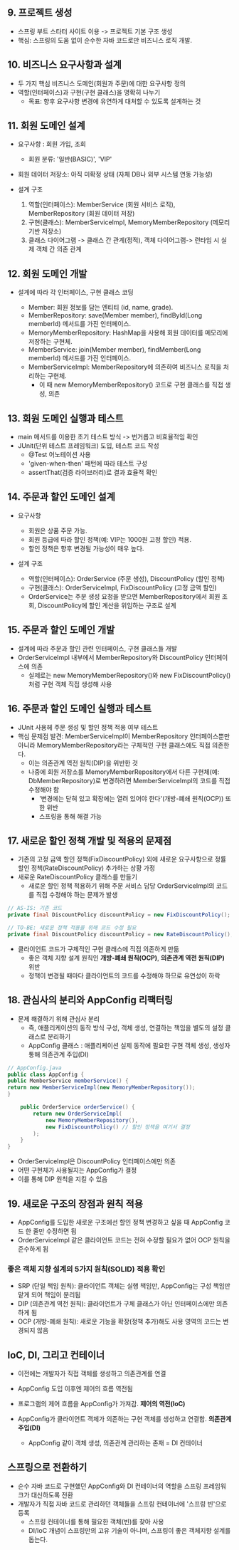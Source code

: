 ## 9. 프로젝트 생성
- 스프링 부트 스타터 사이트 이용 -> 프로젝트 기본 구조 생성
- 핵심: 스프링의 도움 없이 순수한 자바 코드로만 비즈니스 로직 개발.

## 10. 비즈니스 요구사항과 설계
- 두 가지 핵심 비즈니스 도메인(회원과 주문)에 대한 요구사항 정의
- 역할(인터페이스)과 구현(구현 클래스)을 명확히 나누기
  - 목표: 향후 요구사항 변경에 유연하게 대처할 수 있도록 설계하는 것

## 11. 회원 도메인 설계
- 요구사항 : 회원 가입, 조회
  - 회원 분류: '일반(BASIC)', 'VIP'
- 회원 데이터 저장소: 아직 미확정 상태 (자체 DB나 외부 시스템 연동 가능성)

- 설계 구조 
  1. 역할(인터페이스): MemberService (회원 서비스 로직), MemberRepository (회원 데이터 저장)
  2. 구현(클래스): MemberServiceImpl, MemoryMemberRepository (메모리 기반 저장소)
  3. 클래스 다이어그램 -> 클래스 간 관계(정적), 객체 다이어그램-> 런타임 시 실제 객체 간 의존 관계

## 12. 회원 도메인 개발
- 설계에 따라 각 인터페이스, 구현 클래스 코딩

  - Member: 회원 정보를 담는 엔티티 (id, name, grade). 
  - MemberRepository: save(Member member), findById(Long memberId) 메서드를 가진 인터페이스. 
  - MemoryMemberRepository: HashMap을 사용해 회원 데이터를 메모리에 저장하는 구현체. 
  - MemberService: join(Member member), findMember(Long memberId) 메서드를 가진 인터페이스. 
  - MemberServiceImpl: MemberRepository에 의존하여 비즈니스 로직을 처리하는 구현체. 
    - 이 때 new MemoryMemberRepository() 코드로 구현 클래스를 직접 생성, 의존

## 13. 회원 도메인 실행과 테스트
- main 메서드를 이용한 초기 테스트 방식 -> 번거롭고 비효율적임 확인
- JUnit(단위 테스트 프레임워크) 도입, 테스트 코드 작성
  - @Test 어노테이션 사용
  - 'given-when-then' 패턴에 따라 테스트 구성
  - assertThat(검증 라이브러리)로 결과 효율적 확인

## 14. 주문과 할인 도메인 설계
- 요구사항
  - 회원은 상품 주문 가능.
  - 회원 등급에 따라 할인 정책(예: VIP는 1000원 고정 할인) 적용.
  - 할인 정책은 향후 변경될 가능성이 매우 높다.

- 설계 구조
  - 역할(인터페이스): OrderService (주문 생성), DiscountPolicy (할인 정책)
  - 구현(클래스): OrderServiceImpl, FixDiscountPolicy (고정 금액 할인)
  - OrderService는 주문 생성 요청을 받으면 MemberRepository에서 회원 조회, DiscountPolicy에 할인 계산을 위임하는 구조로 설계

## 15. 주문과 할인 도메인 개발
- 설계에 따라 주문과 할인 관련 인터페이스, 구현 클래스들 개발
- OrderServiceImpl 내부에서 MemberRepository와 DiscountPolicy 인터페이스에 의존
  - 실제로는 new MemoryMemberRepository()와 new FixDiscountPolicy()처럼 구현 객체 직접 생성해 사용

## 16. 주문과 할인 도메인 실행과 테스트
- JUnit 사용헤 주문 생성 및 할인 정책 적용 여부 테스트
- 핵심 문제점 발견: MemberServiceImpl이 MemberRepository 인터페이스뿐만 아니라 MemoryMemberRepository라는 구체적인 구현 클래스에도 직접 의존한다. 
  -  이는 의존관계 역전 원칙(DIP)을 위반한 것
  - 나중에 회원 저장소를 MemoryMemberRepository에서 다른 구현체(예: DbMemberRepository)로 변경하려면 MemberServiceImpl의 코드를 직접 수정해야 함
    - '변경에는 닫혀 있고 확장에는 열려 있어야 한다'(개방-폐쇄 원칙(OCP)) 또한 위반 
    - 스프링을 통해 해결 가능

## 17. 새로운 할인 정책 개발 및 적용의 문제점
- 기존의 고정 금액 할인 정책(FixDiscountPolicy) 외에 새로운 요구사항으로 정률 할인 정책(RateDiscountPolicy) 추가하는 상황 가정
- 새로운 RateDiscountPolicy 클래스를 만들기
  - 새로운 할인 정책 적용하기 위해 주문 서비스 담당 OrderServiceImpl의 코드를 직접 수정해야 하는 문제가 발생

```java
// AS-IS: 기존 코드
private final DiscountPolicy discountPolicy = new FixDiscountPolicy();

// TO-BE: 새로운 정책 적용을 위해 코드 수정 필요
private final DiscountPolicy discountPolicy = new RateDiscountPolicy();
```
- 클라이언트 코드가 구체적인 구현 클래스에 직접 의존하게 만듦
  - 좋은 객체 지향 설계 원칙인 **개방-폐쇄 원칙(OCP)**, **의존관계 역전 원칙(DIP)** 위반 
  - 정책이 변경될 때마다 클라이언트의 코드를 수정해야 하므로 유연성이 하락

## 18. 관심사의 분리와 AppConfig 리팩터링
- 문제 해결하기 위해 관심사 분리
  - 즉, 애플리케이션의 동작 방식 구성, 객체 생성, 연결하는 책임을 별도의 설정 클래스로 분리하기 
  - AppConfig 클래스 : 애플리케이션 실제 동작에 필요한 구현 객체 생성, 생성자 통해 의존관계 주입(DI)

``` java
// AppConfig.java
public class AppConfig {
public MemberService memberService() {
return new MemberServiceImpl(new MemoryMemberRepository());
}

    public OrderService orderService() {
        return new OrderServiceImpl(
            new MemoryMemberRepository(),
            new FixDiscountPolicy() // 할인 정책을 여기서 결정
        );
    }
}
``` 
- OrderServiceImpl은 DiscountPolicy 인터페이스에만 의존
- 어떤 구현체가 사용될지는 AppConfig가 결정 
- 이를 통해 DIP 원칙을 지킬 수 있음

## 19. 새로운 구조의 장점과 원칙 적용
- AppConfig를 도입한 새로운 구조에선 할인 정책 변경하고 싶을 때 AppConfig 코드 한 줄만 수정하면 됨
- OrderServiceImpl 같은 클라이언트 코드는 전혀 수정할 필요가 없어 OCP 원칙을 준수하게 됨
### 좋은 객체 지향 설계의 5가지 원칙(SOLID) 적용 확인
- SRP (단일 책임 원칙): 클라이언트 객체는 실행 책임만, AppConfig는 구성 책임만 맡게 되어 책임이 분리됨
- DIP (의존관계 역전 원칙): 클라이언트가 구체 클래스가 아닌 인터페이스에만 의존하게 됨
- OCP (개방-폐쇄 원칙): 새로운 기능을 확장(정책 추가)해도 사용 영역의 코드는 변경되지 않음

## IoC, DI, 그리고 컨테이너
- 이전에는 개발자가 직접 객체를 생성하고 의존관계를 연결
- AppConfig 도입 이후엔 제어의 흐름 역전됨 
- 프로그램의 제어 흐름을 AppConfig가 가져감. **제어의 역전(IoC)**

- AppConfig가 클라이언트 객체가 의존하는 구현 객체를 생성하고 연결함. **의존관계 주입(DI)**
  - AppConfig 같이 객체 생성, 의존관계 관리하는 존재 = DI 컨테이너

## 스프링으로 전환하기
- 순수 자바 코드로 구현했던 AppConfig와 DI 컨테이너의 역할을 스프링 프레임워크가 대신하도록 전환 
- 개발자가 직접 자바 코드로 관리하던 객체들을 스프링 컨테이너에 '스프링 빈'으로 등록
  - 스프링 컨테이너를 통해 필요한 객체(빈)를 찾아 사용 
  - DI/IoC 개념이 스프링만의 고유 기술이 아니며, 스프링이 좋은 객체지향 설계를 돕는다.